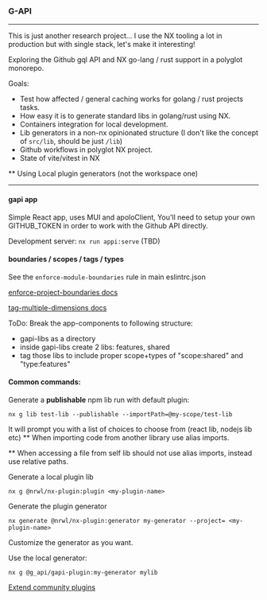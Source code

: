 ### G-API 

---
This is just another research project...
I use the NX tooling a lot in production but with single stack, let's make it interesting!

Exploring the Github gql API and NX go-lang / rust support in a polyglot monorepo.

Goals:

- Test how affected / general caching works for golang / rust projects tasks.
- How easy it is to generate standard libs in golang/rust using NX.
- Containers integration for local development.
- Lib generators in a non-nx opinionated structure (I don't like the concept of `src/lib`, should be just `/lib`)
- Github workflows in polyglot NX project. 
- State of vite/vitest in NX

** Using Local plugin generators (not the workspace one)

---
#### gapi app
Simple React app, uses MUI and apoloClient,
You'll need to setup your own GITHUB_TOKEN in order to work with the Github API directly. 

Development server:
`nx run appi:serve` (TBD)

#### boundaries / scopes / tags / types

See the `enforce-module-boundaries` rule in main eslintrc.json

[enforce-project-boundaries docs](https://nx.dev/core-features/enforce-project-boundaries) 

[tag-multiple-dimensions docs](https://nx.dev/recipes/other/tag-multiple-dimensions) 

ToDo: Break the app-components to following structure: 

- gapi-libs as a directory
- inside gapi-libs create 2 libs: features, shared
- tag those libs to include proper scope+types of "scope:shared" and "type:features"
  
 
#### Common commands:

Generate a **publishable** npm lib run with default plugin:

``nx g lib test-lib --publishable --importPath=@my-scope/test-lib``

It will prompt you with a list of choices to choose from (react lib, nodejs lib etc)
** When importing code from another library use alias imports.

** When accessing a file from self lib should not use alias imports, instead use relative paths.


Generate a local plugin lib

`nx g @nrwl/nx-plugin:plugin <my-plugin-name>
`

Generate the plugin generator 

`nx generate @nrwl/nx-plugin:generator my-generator --project= <my-plugin-name>`

Customize the generator as you want.

Use the local generator:

`nx g @g_api/gapi-plugin:my-generator mylib
`

[Extend community plugins](https://nx.dev/community#plugin-directory) 

